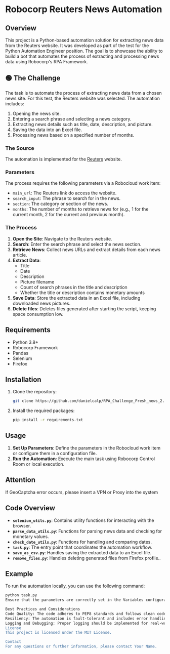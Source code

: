 # Robocorp Reuters News Automation

## Overview

This project is a Python-based automation solution for extracting news data from the Reuters website. It was developed as part of the test for the Python Automation Engineer position. The goal is to showcase the ability to build a bot that automates the process of extracting and processing news data using Robocorp's RPA Framework.

## 🟢 The Challenge

The task is to automate the process of extracting news data from a chosen news site. For this test, the Reuters website was selected. The automation includes:

1. Opening the news site.
2. Entering a search phrase and selecting a news category.
3. Extracting news details such as title, date, description, and picture.
4. Saving the data into an Excel file.
5. Processing news based on a specified number of months.

### The Source

The automation is implemented for the [Reuters](https://www.reuters.com/) website.

### Parameters

The process requires the following parameters via a Robocloud work item:

- `main_url`: The Reuters link do access the website.
- `search_input`: The phrase to search for in the news.
- `section`: The category or section of the news.
- `months`: The number of months to retrieve news for (e.g., 1 for the current month, 2 for the current and previous month).

### The Process

1. **Open the Site**: Navigate to the Reuters website.
2. **Search**: Enter the search phrase and select the news section.
3. **Retrieve News**: Collect news URLs and extract details from each news article.
4. **Extract Data**:
    - Title
    - Date
    - Description
    - Picture filename
    - Count of search phrases in the title and description
    - Whether the title or description contains monetary amounts
5. **Save Data**: Store the extracted data in an Excel file, including downloaded news pictures.
5. **Delete files**: Deletes files generated after starting the script, keeping space consumption low.

## Requirements

- Python 3.8+
- Robocorp Framework
- Pandas
- Selenium
- Firefox

## Installation

1. Clone the repository:

    ```bash
    git clone https://github.com/danielcalp/RPA_Challenge_Fresh_news_2.0.git
    ```

2. Install the required packages:

    ```bash
    pip install -r requirements.txt
    ```

## Usage

1. **Set Up Parameters**: Define the parameters in the Robocloud work item or configure them in a configuration file.
2. **Run the Automation**: Execute the main task using Robocorp Control Room or local execution.

## Attention

If GeoCaptcha error occurs, please insert a VPN or Proxy into the system

## Code Overview

- **`selenium_utils.py`**: Contains utility functions for interacting with the browser.
- **`parse_data_utils.py`**: Functions for parsing news data and checking for monetary values.
- **`check_date_utils.py`**: Functions for handling and comparing dates.
- **`task.py`**: The entry point that coordinates the automation workflow.
- **`save_as_csv.py`**: Handles saving the extracted data to an Excel file.
- **`remove_files.py`**: Handles deleting generated files from Firefox profile..

## Example

To run the automation locally, you can use the following command:

```bash
python task.py
Ensure that the parameters are correctly set in the Variables configuration file or passed via Robocloud work item.

Best Practices and Considerations
Code Quality: The code adheres to PEP8 standards and follows clean code practices.
Resiliency: The automation is fault-tolerant and includes error handling for both application and website issues.
Logging and Debugging: Proper logging should be implemented for real-world use (e.g., using Python's logging module).
License
This project is licensed under the MIT License.

Contact
For any questions or further information, please contact Your Name.